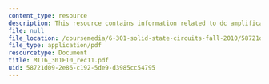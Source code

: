 ```yaml
---
content_type: resource
description: This resource contains information related to dc amplification.
file: null
file_location: /coursemedia/6-301-solid-state-circuits-fall-2010/58721d092e86c1925de9d3985cc54795_MIT6_301F10_rec11.pdf
file_type: application/pdf
resourcetype: Document
title: MIT6_301F10_rec11.pdf
uid: 58721d09-2e86-c192-5de9-d3985cc54795
---
```

